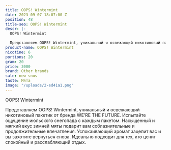 ```yaml
---
title: OOPS! Wintermint
date: 2023-09-07 18:07:00 Z
position: 48
title-seo: OOPS! Wintermint
descr: |-
  OOPS! Wintermint

  Представляем OOPS! Wintermint, уникальный и освежающий никотиновый пакетик от бренда WE’RE THE FUTURE. Испытайте ощущение июльского снегопада с каждым пакетом. Насыщенный и мягкий вкус зимней мяты подарит вам соблазнительные и продолжительные впечатления. Успокаивающий аромат зацепит вас и вы захотите вернуться снова. Идеально подходит для тех, кто ценит спокойный и расслабляющий отдых.
product-name: OOPS! Wintermint
nicotine: 6
portions: 20
gram: 20
price: 3000
brand: Other brands
sale: new-snus
taste: Мята
image: "/uploads/2-ed41a1.png"
---
```


OOPS! Wintermint

Представляем OOPS! Wintermint, уникальный и освежающий никотиновый пакетик от бренда WE’RE THE FUTURE. Испытайте ощущение июльского снегопада с каждым пакетом. Насыщенный и мягкий вкус зимней мяты подарит вам соблазнительные и продолжительные впечатления. Успокаивающий аромат зацепит вас и вы захотите вернуться снова. Идеально подходит для тех, кто ценит спокойный и расслабляющий отдых.